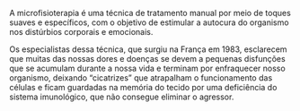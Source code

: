 A microfisioterapia é uma técnica de tratamento manual por meio de toques suaves e específicos, com o objetivo de estimular a autocura do organismo nos distúrbios corporais e emocionais.

Os especialistas dessa técnica, que surgiu na França em 1983, esclarecem que muitas das nossas dores e doenças se devem a pequenas disfunções que se acumulam durante a nossa vida e terminam por enfraquecer nosso organismo, deixando “cicatrizes” que atrapalham o funcionamento das células e ficam guardadas na memória do tecido por uma deficiência do sistema imunológico, que não consegue eliminar o agressor.
